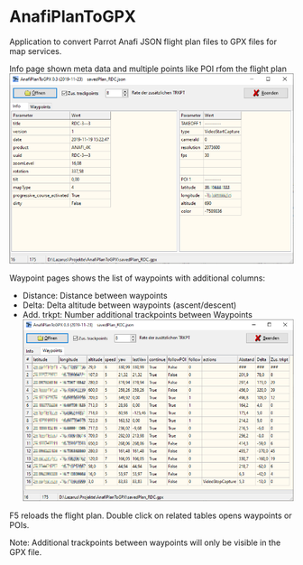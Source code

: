 # AnafiPlanToGPX
Application to convert Parrot Anafi JSON flight plan files to GPX files for map services.

Info page shown meta data and multiple points like POI rfom the flight plan
![Meta data](Metadata.png)

Waypoint pages shows the list of waypoints with additional columns:
- Distance: Distance between waypoints
- Delta: Delta altitude between waypoints (ascent/descent)
- Add. trkpt: Number additional trackpoints between Waypoints
![Waypoints](WPTdata.png)

F5 reloads the flight plan. Double click on related tables opens waypoints or POIs.

Note: Additional trackpoints between waypoints will only be visible in the GPX file.
